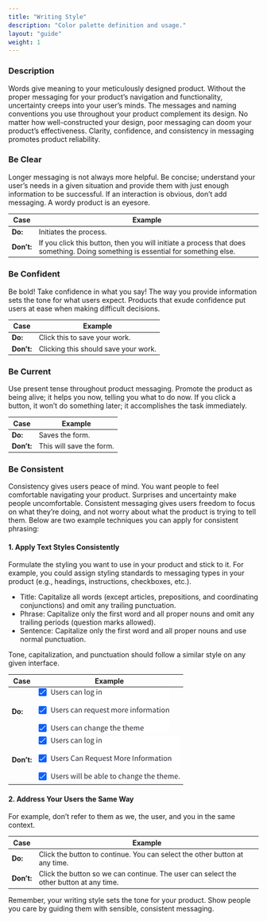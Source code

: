 ```yaml
---
title: "Writing Style"
description: "Color palette definition and usage."
layout: "guide"
weight: 1
---
```


### Description

Words give meaning to your meticulously designed product. Without the proper messaging for your product’s navigation and functionality, uncertainty creeps into your user’s minds. The messages and naming conventions you use throughout your product complement its design. No matter how well-constructed your design, poor messaging can doom your product’s effectiveness. Clarity, confidence, and consistency in messaging promotes product reliability. 

### Be Clear

Longer messaging is not always more helpful. Be concise; understand your user’s needs in a given situation and provide them with just enough information to be successful. If an interaction is obvious, don’t add messaging. A wordy product is an eyesore.

| Case | Example |
| ---- | ----- |
| **Do:** | Initiates the process. |
| **Don’t:** | If you click this button, then you will initiate a process that does something. Doing something is essential for something else. |

### Be Confident

Be bold! Take confidence in what you say! The way you provide information sets the tone for what users expect. Products that exude confidence put users at ease when making difficult decisions.

| Case | Example |
| ---- | ----- |
| **Do:** | Click this to save your work. |
| **Don’t:** | Clicking this should save your work. |

### Be Current

Use present tense throughout product messaging. Promote the product as being alive; it helps you now, telling you what to do now. If you click a button, it won’t do something later; it accomplishes the task immediately.

| Case | Example |
| ---- | ----- |
| **Do:** | Saves the form. |
| **Don’t:** | This will save the form. |

### Be Consistent

Consistency gives users peace of mind. You want people to feel comfortable navigating your product. Surprises and uncertainty make people uncomfortable. Consistent messaging gives users freedom to focus on what they’re doing, and not worry about what the product is trying to tell them. Below are two example techniques you can apply for consistent phrasing:
 
#### 1. Apply Text Styles Consistently

Formulate the styling you want to use in your product and stick to it. For example, you could assign styling standards to messaging types in your product (e.g., headings, instructions, checkboxes, etc.).
 
* Title: Capitalize all words (except articles, prepositions, and coordinating conjunctions) and omit any trailing punctuation.
* Phrase: Capitalize only the first word and all proper nouns and omit any trailing periods (question marks allowed).
* Sentence: Capitalize only the first word and all proper nouns and use normal punctuation.

Tone, capitalization, and punctuation should follow a similar style on any given interface.

| Case | Example |
| ---- | ----- |
| **Do:** | ![Writing Style Do Example with checkboxes](../../../images/WritingStyleDoExample.png) |
| **Don’t:** | ![Writing Style Do Example with checkboxes](../../../images/WritingStyleDontExample.png) |

#### 2. Address Your Users the Same Way

For example, don’t refer to them as we, the user, and you in the same context.

| Case | Example |
| ---- | ----- |
| **Do:** | Click the button to continue. You can select the other button at any time. |
| **Don’t:** | Click the button so we can continue. The user can select the other button at any time. |

Remember, your writing style sets the tone for your product. Show people you care by guiding them with sensible, consistent messaging.
